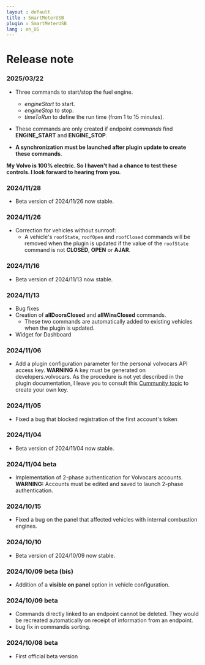 ```yaml
---
layout : default
title : SmartMeterUSB
plugin : SmartMeterUSB
lang : en_US
---
```


# Release note

### 2025/03/22
+ Three commands to start/stop the fuel engine.
  + *engineStart* to start.
  + *engineStop* to stop.
  + *timeToRun* to define the run time (from 1 to 15 minutes).

+ These commands are only created if endpoint *commands* find **ENGINE_START** and **ENGINE_STOP**.
+ **A synchronization must be launched after plugin update to create these commands**.

**My Volvo is 100% electric. So I haven't had a chance to test these controls. I look forward to hearing from you.**

### **2024/11/28**
+ Beta version of 2024/11/26 now stable.

### 2024/11/26
+ Correction for vehicles without sunroof:
  + A vehicle's `roofState`, `roofOpen` and `roofClosed` commands will be removed when the plugin is updated if
    the value of the `roofState` command is not **CLOSED**, **OPEN** or **AJAR**.

### **2024/11/16**
+ Beta version of 2024/11/13 now stable.

### 2024/11/13 
+ Bug fixes
+ Creation of **allDoorsClosed** and **allWinsClosed** commands.
   + These two commands are automatically added to existing vehicles when the plugin is updated.
+ Widget for Dashboard 

### **2024/11/06**
+ Add a plugin configuration parameter for the personal volvocars API access key.
  **WARNING** A key must be generated on developers.volvocars. As the procedure is not yet described in the plugin documentation,
  I leave you to consult this [Cummunity topic](https://community.jeedom.com/t/le-plugin-volvo-ne-fonctionnera-quune-partie-de-la-journee/133401/2?u=ktn)
  to create your own key.

### **2024/11/05**
+ Fixed a bug that blocked registration of the first account's token

### **2024/11/04**
+ Beta version of 2024/11/04 now stable.

### 2024/11/04 beta
+ Implementation of 2-phase authentication for Volvocars accounts.     
  **WARNING:**
  Accounts must be edited and saved to launch 2-phase authentication.

### **2024/10/15**
+ Fixed a bug on the panel that affected vehicles with internal combustion engines.

### **2024/10/10**
+ Beta version of 2024/10/09 now stable.

### 2024/10/09 beta (bis)
+ Addition of a **visible on panel** option in vehicle configuration.

### 2024/10/09 beta
+ Commands directly linked to an endpoint cannot be deleted. They would be recreated
  automatically on receipt of information from an endpoint.
+ bug fix in commandis sorting.

### 2024/10/08 beta
+ First official beta version
